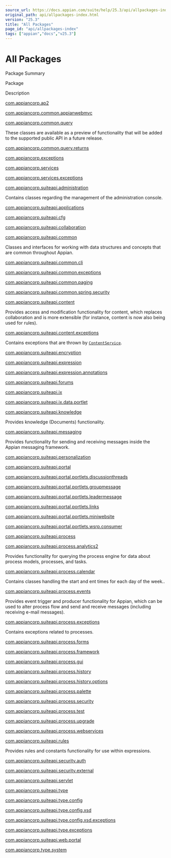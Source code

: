 ```yaml
---
source_url: https://docs.appian.com/suite/help/25.3/api/allpackages-index.html
original_path: api/allpackages-index.html
version: "25.3"
title: "All Packages"
page_id: "api/allpackages-index"
tags: ["appian","docs","v25.3"]
---
```



# All Packages

Package Summary

Package

Description

[com.appiancorp.ap2](com/appiancorp/ap2/package-summary.html)

[com.appiancorp.common.appianwebmvc](com/appiancorp/common/appianwebmvc/package-summary.html)

[com.appiancorp.common.query](com/appiancorp/common/query/package-summary.html)

These classes are available as a preview of functionality that will be added to the supported public API in a future release.

[com.appiancorp.common.query.returns](com/appiancorp/common/query/returns/package-summary.html)

[com.appiancorp.exceptions](com/appiancorp/exceptions/package-summary.html)

[com.appiancorp.services](com/appiancorp/services/package-summary.html)

[com.appiancorp.services.exceptions](com/appiancorp/services/exceptions/package-summary.html)

[com.appiancorp.suiteapi.administration](com/appiancorp/suiteapi/administration/package-summary.html)

Contains classes regarding the management of the administration console.

[com.appiancorp.suiteapi.applications](com/appiancorp/suiteapi/applications/package-summary.html)

[com.appiancorp.suiteapi.cfg](com/appiancorp/suiteapi/cfg/package-summary.html)

[com.appiancorp.suiteapi.collaboration](com/appiancorp/suiteapi/collaboration/package-summary.html)

[com.appiancorp.suiteapi.common](com/appiancorp/suiteapi/common/package-summary.html)

Classes and interfaces for working with data structures and concepts that are common throughout Appian.

[com.appiancorp.suiteapi.common.cli](com/appiancorp/suiteapi/common/cli/package-summary.html)

[com.appiancorp.suiteapi.common.exceptions](com/appiancorp/suiteapi/common/exceptions/package-summary.html)

[com.appiancorp.suiteapi.common.paging](com/appiancorp/suiteapi/common/paging/package-summary.html)

[com.appiancorp.suiteapi.common.spring.security](com/appiancorp/suiteapi/common/spring/security/package-summary.html)

[com.appiancorp.suiteapi.content](com/appiancorp/suiteapi/content/package-summary.html)

Provides access and modification functionality for content, which replaces collaboration and is more extensible (for instance, content is now also being used for rules).

[com.appiancorp.suiteapi.content.exceptions](com/appiancorp/suiteapi/content/exceptions/package-summary.html)

Contains exceptions that are thrown by [`ContentService`](com/appiancorp/suiteapi/content/ContentService.html "interface in com.appiancorp.suiteapi.content").

[com.appiancorp.suiteapi.encryption](com/appiancorp/suiteapi/encryption/package-summary.html)

[com.appiancorp.suiteapi.expression](com/appiancorp/suiteapi/expression/package-summary.html)

[com.appiancorp.suiteapi.expression.annotations](com/appiancorp/suiteapi/expression/annotations/package-summary.html)

[com.appiancorp.suiteapi.forums](com/appiancorp/suiteapi/forums/package-summary.html)

[com.appiancorp.suiteapi.ix](com/appiancorp/suiteapi/ix/package-summary.html)

[com.appiancorp.suiteapi.ix.data.portlet](com/appiancorp/suiteapi/ix/data/portlet/package-summary.html)

[com.appiancorp.suiteapi.knowledge](com/appiancorp/suiteapi/knowledge/package-summary.html)

Provides knowledge (Documents) functionality.

[com.appiancorp.suiteapi.messaging](com/appiancorp/suiteapi/messaging/package-summary.html)

Provides functionality for sending and receiving messages inside the Appian messaging framework.

[com.appiancorp.suiteapi.personalization](com/appiancorp/suiteapi/personalization/package-summary.html)

[com.appiancorp.suiteapi.portal](com/appiancorp/suiteapi/portal/package-summary.html)

[com.appiancorp.suiteapi.portal.portlets.discussionthreads](com/appiancorp/suiteapi/portal/portlets/discussionthreads/package-summary.html)

[com.appiancorp.suiteapi.portal.portlets.groupmessage](com/appiancorp/suiteapi/portal/portlets/groupmessage/package-summary.html)

[com.appiancorp.suiteapi.portal.portlets.leadermessage](com/appiancorp/suiteapi/portal/portlets/leadermessage/package-summary.html)

[com.appiancorp.suiteapi.portal.portlets.links](com/appiancorp/suiteapi/portal/portlets/links/package-summary.html)

[com.appiancorp.suiteapi.portal.portlets.miniwebsite](com/appiancorp/suiteapi/portal/portlets/miniwebsite/package-summary.html)

[com.appiancorp.suiteapi.portal.portlets.wsrp.consumer](com/appiancorp/suiteapi/portal/portlets/wsrp/consumer/package-summary.html)

[com.appiancorp.suiteapi.process](com/appiancorp/suiteapi/process/package-summary.html)

[com.appiancorp.suiteapi.process.analytics2](com/appiancorp/suiteapi/process/analytics2/package-summary.html)

Provides functionality for querying the process engine for data about process models, processes, and tasks.

[com.appiancorp.suiteapi.process.calendar](com/appiancorp/suiteapi/process/calendar/package-summary.html)

Contains classes handling the start and ent times for each day of the week..

[com.appiancorp.suiteapi.process.events](com/appiancorp/suiteapi/process/events/package-summary.html)

Provides event trigger and producer functionality for Appian, which can be used to alter process flow and send and receive messages (including receiving e-mail messages).

[com.appiancorp.suiteapi.process.exceptions](com/appiancorp/suiteapi/process/exceptions/package-summary.html)

Contains exceptions related to processes.

[com.appiancorp.suiteapi.process.forms](com/appiancorp/suiteapi/process/forms/package-summary.html)

[com.appiancorp.suiteapi.process.framework](com/appiancorp/suiteapi/process/framework/package-summary.html)

[com.appiancorp.suiteapi.process.gui](com/appiancorp/suiteapi/process/gui/package-summary.html)

[com.appiancorp.suiteapi.process.history](com/appiancorp/suiteapi/process/history/package-summary.html)

[com.appiancorp.suiteapi.process.history.options](com/appiancorp/suiteapi/process/history/options/package-summary.html)

[com.appiancorp.suiteapi.process.palette](com/appiancorp/suiteapi/process/palette/package-summary.html)

[com.appiancorp.suiteapi.process.security](com/appiancorp/suiteapi/process/security/package-summary.html)

[com.appiancorp.suiteapi.process.test](com/appiancorp/suiteapi/process/test/package-summary.html)

[com.appiancorp.suiteapi.process.upgrade](com/appiancorp/suiteapi/process/upgrade/package-summary.html)

[com.appiancorp.suiteapi.process.webservices](com/appiancorp/suiteapi/process/webservices/package-summary.html)

[com.appiancorp.suiteapi.rules](com/appiancorp/suiteapi/rules/package-summary.html)

Provides rules and constants functionality for use within expressions.

[com.appiancorp.suiteapi.security.auth](com/appiancorp/suiteapi/security/auth/package-summary.html)

[com.appiancorp.suiteapi.security.external](com/appiancorp/suiteapi/security/external/package-summary.html)

[com.appiancorp.suiteapi.servlet](com/appiancorp/suiteapi/servlet/package-summary.html)

[com.appiancorp.suiteapi.type](com/appiancorp/suiteapi/type/package-summary.html)

[com.appiancorp.suiteapi.type.config](com/appiancorp/suiteapi/type/config/package-summary.html)

[com.appiancorp.suiteapi.type.config.xsd](com/appiancorp/suiteapi/type/config/xsd/package-summary.html)

[com.appiancorp.suiteapi.type.config.xsd.exceptions](com/appiancorp/suiteapi/type/config/xsd/exceptions/package-summary.html)

[com.appiancorp.suiteapi.type.exceptions](com/appiancorp/suiteapi/type/exceptions/package-summary.html)

[com.appiancorp.suiteapi.web.portal](com/appiancorp/suiteapi/web/portal/package-summary.html)

[com.appiancorp.type.system](com/appiancorp/type/system/package-summary.html)